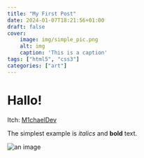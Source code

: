 ```yaml
---
title: "My First Post"
date: 2024-01-07T18:21:56+01:00
draft: false
cover:
    image: img/simple_pic.png
    alt: img
    caption: 'This is a caption'
tags: ["html5", "css3"]
categories: ["art"]
---
```


# Hallo!

Itch: [M1chaelDev](https://valtaria-studios.itch.io/)

The simplest example is *italics* and **bold** text.

![an image](https://img.itch.zone/aW1nLzExNzA0OTAwLnBuZw==/315x250%23c/rjuLYe.png)
